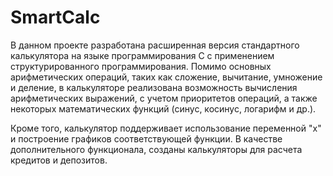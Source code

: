 # SmartCalc

В данном проекте разработана расширенная версия стандартного калькулятора на языке программирования C с применением структурированного программирования. Помимо основных арифметических операций, таких как сложение, вычитание, умножение и деление, в калькуляторе реализована возможность вычисления арифметических выражений, с учетом приоритетов операций, а также некоторых математических функций (синус, косинус, логарифм и др.).

Кроме того, калькулятор поддерживает использование переменной "x" и построение графиков соответствующей функции. В качестве дополнительного функционала, созданы калькуляторы для расчета кредитов и депозитов.
